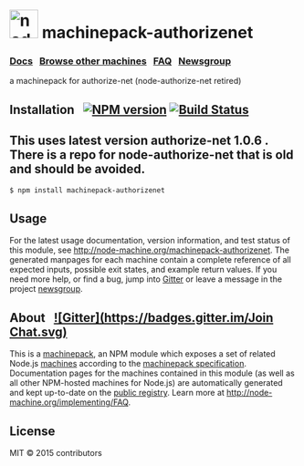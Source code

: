 
<h1>
  <a href="http://node-machine.org" title="Node-Machine public registry"><img alt="node-machine logo" title="Node-Machine Project" src="http://node-machine.org/images/machine-anthropomorph-for-white-bg.png" width="50" /></a>
  machinepack-authorizenet
</h1>

### [Docs](http://node-machine.org/machinepack-authorizenet) &nbsp; [Browse other machines](http://node-machine.org/machinepacks) &nbsp;  [FAQ](http://node-machine.org/implementing/FAQ)  &nbsp;  [Newsgroup](https://groups.google.com/forum/?hl=en#!forum/node-machine)

a machinepack for authorize-net (node-authorize-net retired)


## Installation &nbsp; [![NPM version](https://badge.fury.io/js/machinepack-authorizenet.svg)](http://badge.fury.io/js/machinepack-authorizenet) [![Build Status](https://travis-ci.org/mikermcneil/machinepack-authorizenet.png?branch=master)](https://travis-ci.org/mikermcneil/machinepack-authorizenet)

## This uses latest version authorize-net 1.0.6 . There is a repo for node-authorize-net that is old and should be avoided.

```sh
$ npm install machinepack-authorizenet
```

## Usage

For the latest usage documentation, version information, and test status of this module, see <a href="http://node-machine.org/machinepack-authorizenet" title="a machinepack for node-authorize-net (for node.js)">http://node-machine.org/machinepack-authorizenet</a>.  The generated manpages for each machine contain a complete reference of all expected inputs, possible exit states, and example return values.  If you need more help, or find a bug, jump into [Gitter](https://gitter.im/node-machine/general) or leave a message in the project [newsgroup](https://groups.google.com/forum/?hl=en#!forum/node-machine).

## About  &nbsp; [![Gitter](https://badges.gitter.im/Join Chat.svg)](https://gitter.im/node-machine/general?utm_source=badge&utm_medium=badge&utm_campaign=pr-badge&utm_content=badge)

This is a [machinepack](http://node-machine.org/machinepacks), an NPM module which exposes a set of related Node.js [machines](http://node-machine.org/spec/machine) according to the [machinepack specification](http://node-machine.org/spec/machinepack).
Documentation pages for the machines contained in this module (as well as all other NPM-hosted machines for Node.js) are automatically generated and kept up-to-date on the <a href="http://node-machine.org" title="Public machine registry for Node.js">public registry</a>.
Learn more at <a href="http://node-machine.org/implementing/FAQ" title="Machine Project FAQ (for implementors)">http://node-machine.org/implementing/FAQ</a>.

## License

MIT &copy; 2015 contributors

